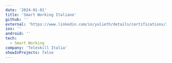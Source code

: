 ```yaml
---
date: '2024-01-01'
title: 'Smart Working Italiano'
github: ''
external: 'https://www.linkedin.com/in/yulieth/details/certifications/1713256648448/single-media-viewer?type=DOCUMENT&profileId=ACoAABtjzVYBOe5_-XrCulFwaZO3bpw3RIbcBb0&lipi=urn%3Ali%3Apage%3Ad_flagship3_profile_view_base_certifications_details%3By0eH8OcbSwuNie998cLnaQ%3D%3D'
ios: ''
android: ''
tech:
  - Smart Working
company: 'Teleskill Italia'
showInProjects: false
---
```



